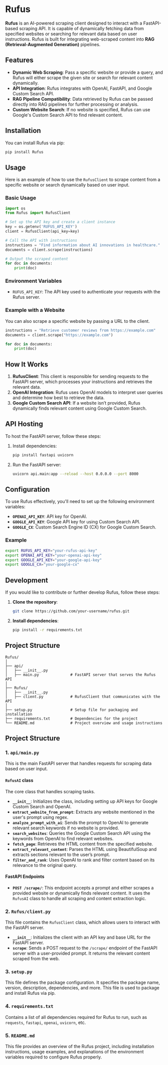 # Rufus

**Rufus** is an AI-powered scraping client designed to interact with a FastAPI-based scraping API. It is capable of dynamically fetching data from specified websites or searching for relevant data based on user instructions. Rufus is built for integrating web-scraped content into **RAG (Retrieval-Augmented Generation)** pipelines.

## Features

- **Dynamic Web Scraping**: Pass a specific website or provide a query, and Rufus will either scrape the given site or search for relevant content dynamically.
- **API Integration**: Rufus integrates with OpenAI, FastAPI, and Google Custom Search API.
- **RAG Pipeline Compatibility**: Data retrieved by Rufus can be passed directly into RAG pipelines for further processing or analysis.
- **Custom Website Search**: If no website is specified, Rufus can use Google's Custom Search API to find relevant content.

## Installation

You can install Rufus via pip:

```cmd
pip install Rufus
````

## Usage

Here is an example of how to use the `RufusClient` to scrape content from a specific website or search dynamically based on user input.

### Basic Usage

```python
import os
from Rufus import RufusClient

# Set up the API key and create a client instance
key = os.getenv('RUFUS_API_KEY')
client = RufusClient(api_key=key)

# Call the API with instructions
instructions = "Find information about AI innovations in healthcare."
documents = client.scrape(instructions)

# Output the scraped content
for doc in documents:
    print(doc)
```

### Environment Variables

- `RUFUS_API_KEY`: The API key used to authenticate your requests with the Rufus server.

### Example with a Website

You can also scrape a specific website by passing a URL to the client.

```python
instructions = "Retrieve customer reviews from https://example.com"
documents = client.scrape("https://example.com")

for doc in documents:
    print(doc)
```

## How It Works

1. **RufusClient**: This client is responsible for sending requests to the FastAPI server, which processes your instructions and retrieves the relevant data.
2. **OpenAI Integration**: Rufus uses OpenAI models to interpret user queries and determine how best to retrieve the data.
3. **Google Custom Search API**: If a website isn’t provided, Rufus dynamically finds relevant content using Google Custom Search.

## API Hosting

To host the FastAPI server, follow these steps:

1. Install dependencies:

   ```bash
   pip install fastapi uvicorn
   ```

2. Run the FastAPI server:
   ```bash
   uvicorn api.main:app --reload --host 0.0.0.0 --port 8000
   ```

## Configuration

To use Rufus effectively, you'll need to set up the following environment variables:

- **`OPENAI_API_KEY`**: API key for OpenAI.
- **`GOOGLE_API_KEY`**: Google API key for using Custom Search API.
- **`GOOGLE_CX`**: Custom Search Engine ID (CX) for Google Custom Search.

### Example

```bash
export RUFUS_API_KEY="your-rufus-api-key"
export OPENAI_API_KEY="your-openai-api-key"
export GOOGLE_API_KEY="your-google-api-key"
export GOOGLE_CX="your-google-cx"
```

## Development

If you would like to contribute or further develop Rufus, follow these steps:

1. **Clone the repository**:

   ```bash
   git clone https://github.com/your-username/rufus.git
   ```

2. **Install dependencies**:
   ```bash
   pip install -r requirements.txt
   ```

## Project Structure

```
Rufus/
│
├── api/
│   ├── __init__.py
│   ├── main.py              # FastAPI server that serves the Rufus API
│
├── Rufus/
│   ├── __init__.py
│   ├── client.py            # RufusClient that communicates with the API
│
├── setup.py                 # Setup file for packaging and installation
├── requirements.txt         # Dependencies for the project
└── README.md                # Project overview and usage instructions
```

## Project Structure

### 1. `api/main.py`

This is the main FastAPI server that handles requests for scraping data based on user input.

#### `RufusAI` class

The core class that handles scraping tasks.

- **`__init__`**: Initializes the class, including setting up API keys for Google Custom Search and OpenAI.
- **`extract_website_from_prompt`**: Extracts any website mentioned in the user's prompt using regex.
- **`analyze_prompt_with_ai`**: Sends the prompt to OpenAI to generate relevant search keywords if no website is provided.
- **`search_websites`**: Queries the Google Custom Search API using the keywords from OpenAI to find relevant websites.
- **`fetch_page`**: Retrieves the HTML content from the specified website.
- **`extract_relevant_content`**: Parses the HTML using BeautifulSoup and extracts sections relevant to the user’s prompt.
- **`filter_and_rank`**: Uses OpenAI to rank and filter content based on its relevance to the original query.

#### FastAPI Endpoints

- **`POST /scrape/`**: This endpoint accepts a prompt and either scrapes a provided website or dynamically finds relevant content. It uses the `RufusAI` class to handle all scraping and content extraction logic.

### 2. `Rufus/client.py`

This file contains the `RufusClient` class, which allows users to interact with the FastAPI server.

- **`__init__`**: Initializes the client with an API key and base URL for the FastAPI server.
- **`scrape`**: Sends a POST request to the `/scrape/` endpoint of the FastAPI server with a user-provided prompt. It returns the relevant content scraped from the web.

### 3. `setup.py`

This file defines the package configuration. It specifies the package name, version, description, dependencies, and more. This file is used to package and install Rufus via pip.

### 4. `requirements.txt`

Contains a list of all dependencies required for Rufus to run, such as `requests`, `fastapi`, `openai`, `uvicorn`, etc.

### 5. `README.md`

This file provides an overview of the Rufus project, including installation instructions, usage examples, and explanations of the environment variables required to configure Rufus properly.

